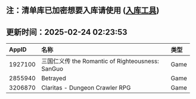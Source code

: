 ## 注：清单库已加密想要入库请使用 ([入库工具](https://github.com/BlankTMing/ManifestAutoUpdate/releases))

## 更新时间：2025-02-24 02:23:53
| AppID | 名称 | 类型  |
| :-------------------- | :----------------------------- | :----------- |
| 1927100 | 三国仁义传 the Romantic of Righteousness: SanGuo| Game |
| 2855940 | Betrayed| Game |
| 3206870 | Claritas - Dungeon Crawler RPG| Game |
